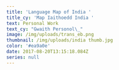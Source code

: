 ```yaml
---
title: 'Language Map of India '
title_cy: 'Map Iaithoedd India '
text: Personal Work
text_cy: "Gwaith Personol\_"
image: /img/uploads/trans_eb.png
thumbnail: /img/uploads/india thumb.jpg
color: '#ea9a0e'
date: 2017-08-20T13:15:18.084Z
series: null
---
```




